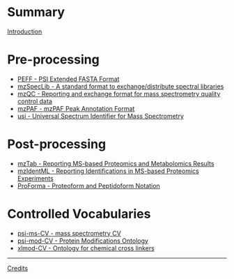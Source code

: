 # Summary

[Introduction](introduction.md)

# Pre-processing

- [PEFF - PSI Extended FASTA Format]()
- [mzSpecLib - A standard format to exchange/distribute spectral libraries]()
- [mzQC - Reporting and exchange format for mass spectrometry quality control data]()
- [mzPAF - mzPAF Peak Annotation Format]()
- [usi - Universal Spectrum Identifier for Mass Spectrometry]()

# Post-processing

- [mzTab - Reporting MS-based Proteomics and Metabolomics Results]()
- [mzIdentML - Reporting Identifications in MS-based Proteomics Experiments]()
- [ProForma - Proteoform and Peptidoform Notation]()

# Controlled Vocabularies

- [psi-ms-CV - mass spectrometry CV]()
- [psi-mod-CV - Protein Modifications Ontology]()
- [xlmod-CV - Ontology for chemical cross linkers ]()


-----------

[Credits](CREDITS.md)
